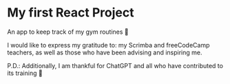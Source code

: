 # My first React Project

An app to keep track of my gym routines 💪

I would like to express my gratitude to:
    my Scrimba and freeCodeCamp teachers, 
    as well as those who have been advising and inspiring me.

P.D.: Additionally, I am thankful for ChatGPT and all who have contributed to its training 🦾
